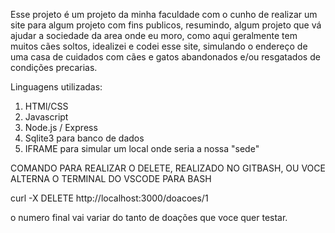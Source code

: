Esse projeto é um projeto da minha faculdade com o cunho de realizar um site para algum projeto com fins publicos,
resumindo, algum projeto que vá ajudar a sociedade da area onde eu moro, como aqui geralmente tem muitos cães soltos, idealizei e 
codei esse site, simulando o endereço de uma casa de cuidados com cães e gatos abandonados e/ou resgatados de condições precarias.

Linguagens utilizadas:
 1. HTMl/CSS
 2. Javascript
 3. Node.js / Express
 4. Sqlite3 para banco de dados
 5. IFRAME para simular um local onde seria a nossa "sede"

COMANDO PARA REALIZAR O DELETE, REALIZADO NO GITBASH, OU VOCE ALTERNA O TERMINAL DO VSCODE PARA BASH

curl -X DELETE http://localhost:3000/doacoes/1

o numero final vai variar do tanto de doações que voce quer testar.